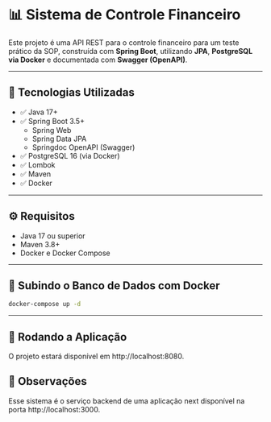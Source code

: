 # 📊 Sistema de Controle Financeiro

Este projeto é uma API REST para o controle financeiro para um teste prático da SOP, construída com **Spring Boot**, utilizando **JPA**, **PostgreSQL via Docker** e documentada com **Swagger (OpenAPI)**.

---

## 🚀 Tecnologias Utilizadas

- ✅ Java 17+
- ✅ Spring Boot 3.5+
    - Spring Web
    - Spring Data JPA
    - Springdoc OpenAPI (Swagger)
- ✅ PostgreSQL 16 (via Docker)
- ✅ Lombok
- ✅ Maven
- ✅ Docker 

---

## ⚙️ Requisitos

- Java 17 ou superior
- Maven 3.8+
- Docker e Docker Compose

---

## 🐘 Subindo o Banco de Dados com Docker

```bash
docker-compose up -d
```

---
## 🚀 Rodando a Aplicação
O projeto estará disponível em http://localhost:8080.

## 📜 Observações
Esse sistema é o serviço backend de uma aplicação next disponível na porta http://localhost:3000.